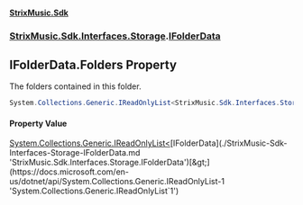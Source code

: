 #### [StrixMusic.Sdk](./index.md 'index')
### [StrixMusic.Sdk.Interfaces.Storage](./StrixMusic-Sdk-Interfaces-Storage.md 'StrixMusic.Sdk.Interfaces.Storage').[IFolderData](./StrixMusic-Sdk-Interfaces-Storage-IFolderData.md 'StrixMusic.Sdk.Interfaces.Storage.IFolderData')
## IFolderData.Folders Property
The folders contained in this folder.  
```csharp
System.Collections.Generic.IReadOnlyList<StrixMusic.Sdk.Interfaces.Storage.IFolderData> Folders { get; }
```
#### Property Value
[System.Collections.Generic.IReadOnlyList&lt;](https://docs.microsoft.com/en-us/dotnet/api/System.Collections.Generic.IReadOnlyList-1 'System.Collections.Generic.IReadOnlyList`1')[IFolderData](./StrixMusic-Sdk-Interfaces-Storage-IFolderData.md 'StrixMusic.Sdk.Interfaces.Storage.IFolderData')[&gt;](https://docs.microsoft.com/en-us/dotnet/api/System.Collections.Generic.IReadOnlyList-1 'System.Collections.Generic.IReadOnlyList`1')  
